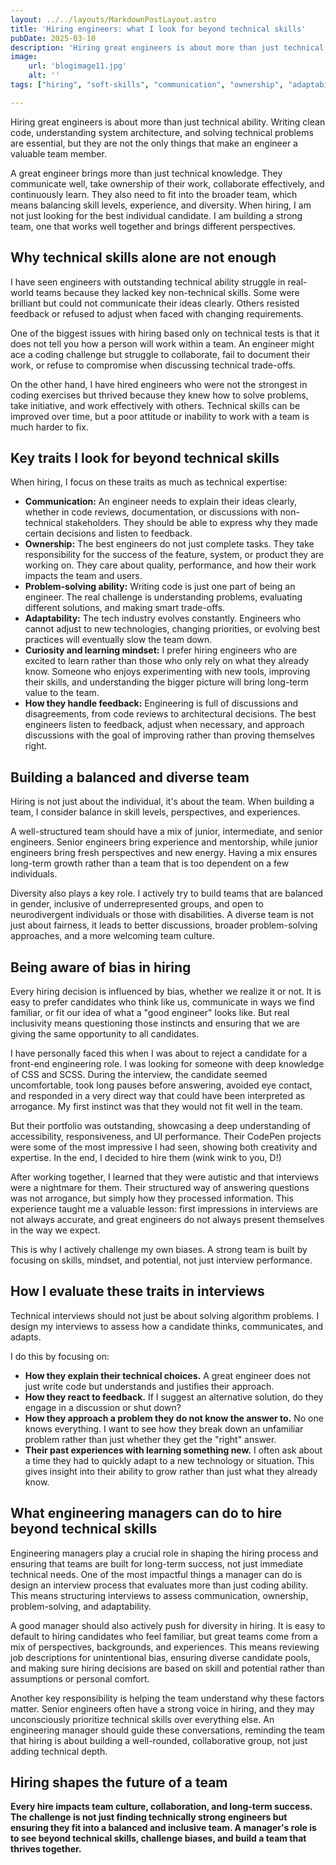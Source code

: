 ```yaml
---
layout: ../../layouts/MarkdownPostLayout.astro
title: 'Hiring engineers: what I look for beyond technical skills'
pubDate: 2025-03-10
description: 'Hiring great engineers is about more than just technical skills. Communication, ownership, adaptability, and a learning mindset are just as critical to building a strong, collaborative, and balanced team.'
image:
    url: 'blogimage11.jpg'
    alt: ''
tags: ["hiring", "soft-skills", "communication", "ownership", "adaptability", "bias", "interviews", "team-culture", "collaboration", "growth", "mindset", "team-fit"]

---
```


Hiring great engineers is about more than just technical ability. Writing clean code, understanding system architecture, and solving technical problems are essential, but they are not the only things that make an engineer a valuable team member.

A great engineer brings more than just technical knowledge. They communicate well, take ownership of their work, collaborate effectively, and continuously learn. They also need to fit into the broader team, which means balancing skill levels, experience, and diversity. When hiring, I am not just looking for the best individual candidate. I am building a strong team, one that works well together and brings different perspectives.

## Why technical skills alone are not enough

I have seen engineers with outstanding technical ability struggle in real-world teams because they lacked key non-technical skills. Some were brilliant but could not communicate their ideas clearly. Others resisted feedback or refused to adjust when faced with changing requirements.

One of the biggest issues with hiring based only on technical tests is that it does not tell you how a person will work within a team. An engineer might ace a coding challenge but struggle to collaborate, fail to document their work, or refuse to compromise when discussing technical trade-offs.

On the other hand, I have hired engineers who were not the strongest in coding exercises but thrived because they knew how to solve problems, take initiative, and work effectively with others. Technical skills can be improved over time, but a poor attitude or inability to work with a team is much harder to fix.

## Key traits I look for beyond technical skills

When hiring, I focus on these traits as much as technical expertise:

- **Communication:** An engineer needs to explain their ideas clearly, whether in code reviews, documentation, or discussions with non-technical stakeholders. They should be able to express why they made certain decisions and listen to feedback.
- **Ownership:** The best engineers do not just complete tasks. They take responsibility for the success of the feature, system, or product they are working on. They care about quality, performance, and how their work impacts the team and users.
- **Problem-solving ability:** Writing code is just one part of being an engineer. The real challenge is understanding problems, evaluating different solutions, and making smart trade-offs.
- **Adaptability:** The tech industry evolves constantly. Engineers who cannot adjust to new technologies, changing priorities, or evolving best practices will eventually slow the team down.
- **Curiosity and learning mindset:** I prefer hiring engineers who are excited to learn rather than those who only rely on what they already know. Someone who enjoys experimenting with new tools, improving their skills, and understanding the bigger picture will bring long-term value to the team.
- **How they handle feedback:** Engineering is full of discussions and disagreements, from code reviews to architectural decisions. The best engineers listen to feedback, adjust when necessary, and approach discussions with the goal of improving rather than proving themselves right.

## Building a balanced and diverse team

Hiring is not just about the individual, it's about the team. When building a team, I consider balance in skill levels, perspectives, and experiences.

A well-structured team should have a mix of junior, intermediate, and senior engineers. Senior engineers bring experience and mentorship, while junior engineers bring fresh perspectives and new energy. Having a mix ensures long-term growth rather than a team that is too dependent on a few individuals.

Diversity also plays a key role. I actively try to build teams that are balanced in gender, inclusive of underrepresented groups, and open to neurodivergent individuals or those with disabilities. A diverse team is not just about fairness, it leads to better discussions, broader problem-solving approaches, and a more welcoming team culture.

## Being aware of bias in hiring

Every hiring decision is influenced by bias, whether we realize it or not. It is easy to prefer candidates who think like us, communicate in ways we find familiar, or fit our idea of what a "good engineer" looks like. But real inclusivity means questioning those instincts and ensuring that we are giving the same opportunity to all candidates.

I have personally faced this when I was about to reject a candidate for a front-end engineering role. I was looking for someone with deep knowledge of CSS and SCSS. During the interview, the candidate seemed uncomfortable, took long pauses before answering, avoided eye contact, and responded in a very direct way that could have been interpreted as arrogance. My first instinct was that they would not fit well in the team.

But their portfolio was outstanding, showcasing a deep understanding of accessibility, responsiveness, and UI performance. Their CodePen projects were some of the most impressive I had seen, showing both creativity and expertise. In the end, I decided to hire them (wink wink to you, D!)

After working together, I learned that they were autistic and that interviews were a nightmare for them. Their structured way of answering questions was not arrogance, but simply how they processed information. This experience taught me a valuable lesson: first impressions in interviews are not always accurate, and great engineers do not always present themselves in the way we expect.

This is why I actively challenge my own biases. A strong team is built by focusing on skills, mindset, and potential, not just interview performance.

## How I evaluate these traits in interviews

Technical interviews should not just be about solving algorithm problems. I design my interviews to assess how a candidate thinks, communicates, and adapts.

I do this by focusing on:

- **How they explain their technical choices.** A great engineer does not just write code but understands and justifies their approach.
- **How they react to feedback.** If I suggest an alternative solution, do they engage in a discussion or shut down?
- **How they approach a problem they do not know the answer to.** No one knows everything. I want to see how they break down an unfamiliar problem rather than just whether they get the "right" answer.
- **Their past experiences with learning something new.** I often ask about a time they had to quickly adapt to a new technology or situation. This gives insight into their ability to grow rather than just what they already know.

## What engineering managers can do to hire beyond technical skills

Engineering managers play a crucial role in shaping the hiring process and ensuring that teams are built for long-term success, not just immediate technical needs. One of the most impactful things a manager can do is design an interview process that evaluates more than just coding ability. This means structuring interviews to assess communication, ownership, problem-solving, and adaptability.

A good manager should also actively push for diversity in hiring. It is easy to default to hiring candidates who feel familiar, but great teams come from a mix of perspectives, backgrounds, and experiences. This means reviewing job descriptions for unintentional bias, ensuring diverse candidate pools, and making sure hiring decisions are based on skill and potential rather than assumptions or personal comfort.

Another key responsibility is helping the team understand why these factors matter. Senior engineers often have a strong voice in hiring, and they may unconsciously prioritize technical skills over everything else. An engineering manager should guide these conversations, reminding the team that hiring is about building a well-rounded, collaborative group, not just adding technical depth.

## Hiring shapes the future of a team

**Every hire impacts team culture, collaboration, and long-term success. The challenge is not just finding technically strong engineers but ensuring they fit into a balanced and inclusive team. A manager's role is to see beyond technical skills, challenge biases, and build a team that thrives together.**
